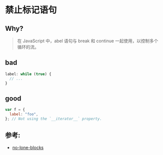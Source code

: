 # 禁止标记语句

## Why?

> 在 JavaScript 中，abel 语句与 break 和 continue 一起使用，以控制多个循环的流。

## bad

```js
label: while (true) {
  // ...
}
```

## good

```js
var f = {
  label: "foo",
}; // Not using the `__iterator__` property.
```

## 参考:

- [no-lone-blocks](https://eslint.org/docs/rules/no-lone-blocks)
